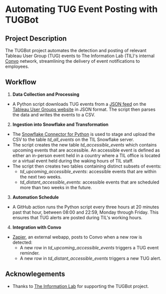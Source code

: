 # Automating TUG Event Posting with TUGBot

## Project Description
The TUGBot project automates the detection and posting of relevant Tableau User Group (TUG) events to The Information Lab (TIL)'s internal [Convo](https://www.convo.com/ "Convo Platform Website") network, streamlining the delivery of event notifications to employees.

## Workflow
1. **Data Collection and Processing**
* A Python script downloads TUG events from a [JSON feed](https://usergroups.tableau.com/api/event/?fields=id,title,description_short,picture,chapter,city,start_date,url,relative_url,video_url,event_type_title,event_type_logo,tags,allows_cohosting&status=Published "TUG Events JSON Feed") on the [Tableau User Groups website](https://usergroups.tableau.com/ "Tableau User Groups Website") in JSON format. The script then parses the data and writes the events to a CSV.
2. **Ingestion into Snowflake and Transformation**
* The [Snowflake Connector for Python](https://docs.snowflake.com/en/developer-guide/python-connector/python-connector "Snowflake Connector Documentation") is used to stage and upload the CSV to the table *td_all_events* on the TIL Snowflake server.
* The script creates the new table *td_accessible_events* which contains upcoming events that are accessible. An accessible event is defined as either an in-person event held in a country where a TIL office is located or a virtual event held during the waking hours of TIL staff.
* The script then creates two tables containing distinct subsets of events:
  * *td_upcoming_accessible_events*: accessible events that are within the next two weeks.
  * *td_distant_accessible_events*: accessible events that are scheduled more than two weeks in the future.
3. **Automation Schedule**
* A GitHub action runs the Python script every three hours at 20 minutes past that hour, between 08:00 and 22:59, Monday through Friday. This ensures that TUG alerts are posted during TIL's working hours.
4. **Integration with Convo**
* [Zapier](https://zapier.com/ "Zapier Website"), an external webapp, posts to Convo when a new row is detected:
  * A new row in *td_upcoming_accessible_events* triggers a TUG event reminder.
  * A new row in *td_distant_accessible_events* triggers a new TUG alert.
## Acknowlegements
* Thanks to [The Information Lab](https://www.theinformationlab.co.uk/ "The Information Lab Website") for supporting the TUGBot project.
